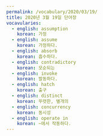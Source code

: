 ```yaml
---
permalink: /vocabulary/2020/03/19/
title: 2020년 3월 19일 단어장
vocavularies:
  - english: assumption
    korean: 가정
  - english: assume
    korean: 가정하다.
  - english: absorb
    korean: 흡수하다.
  - english: contradictory
    korean: 모순되는
  - english: invoke
    korean: 발동하다.
  - english: hatch
    korean: 출구
  - english: distinct
    korean: 뚜렷한, 별개의
  - english: concurrency
    korean: 동시성
  - english: operate in
    korean: ~에서 작동하다.
---
```

